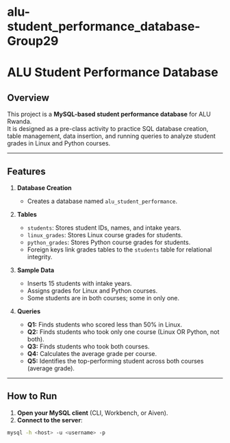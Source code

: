 # alu-student_performance_database-Group29


# ALU Student Performance Database

## Overview
This project is a **MySQL-based student performance database** for ALU Rwanda.  
It is designed as a pre-class activity to practice SQL database creation, table management, data insertion, and running queries to analyze student grades in Linux and Python courses.

---

## Features
1. **Database Creation**  
   - Creates a database named `alu_student_performance`.

2. **Tables**  
   - `students`: Stores student IDs, names, and intake years.  
   - `linux_grades`: Stores Linux course grades for students.  
   - `python_grades`: Stores Python course grades for students.  
   - Foreign keys link grades tables to the `students` table for relational integrity.

3. **Sample Data**  
   - Inserts 15 students with intake years.  
   - Assigns grades for Linux and Python courses.  
   - Some students are in both courses; some in only one.

4. **Queries**  
   - **Q1:** Finds students who scored less than 50% in Linux.  
   - **Q2:** Finds students who took only one course (Linux OR Python, not both).  
   - **Q3:** Finds students who took both courses.  
   - **Q4:** Calculates the average grade per course.  
   - **Q5:** Identifies the top-performing student across both courses (average grade).

---

## How to Run

1. **Open your MySQL client** (CLI, Workbench, or Aiven).  
2. **Connect to the server**:

```bash
mysql -h <host> -u <username> -p
